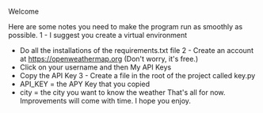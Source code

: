 Welcome

Here are some notes you need to make the program run as smoothly as possible.
1 - I suggest you create a virtual environment
  * Do all the installations of the requirements.txt file
2 - Create an account at https://openweathermap.org (Don't worry, it's free.)
  * Click on your username and then My API Keys
  * Copy the API Key
3 - Create a file in the root of the project called key.py
  * API_KEY = the APY Key that you copied
  * city = the city you want to know the weather
That's all for now. Improvements will come with time.
I hope you enjoy.
